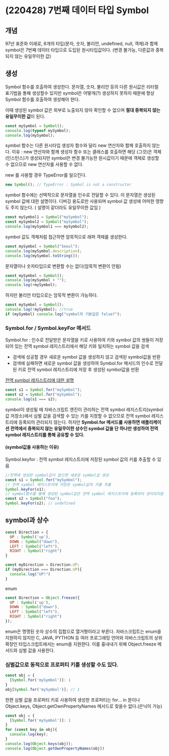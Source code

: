 # (220428) 7번째 데이터 타입 Symbol
## 개념
97년 표준화 이래로, 6개의 타입(문자, 숫자, 불리언, undefined, null, 객체)과 함께 symbol은 7번째 데이터 타입으로 도입된 원시타입값이다. (변경 불가능, 다른값과 중복되지 않는 유일무이한 값)


## 생성
Symbol 함수를 호출하여 생성한다. 문자열, 숫자, 불리언 등의 다른 원시값은 리터럴 표기법을 통해 생성할수 있지만 symbol은 어떻게(?) 생성하지 못하지 때문에 항상 Symbol 함수를 호출하여 생성해야 한다.

이때 생성된 symbol 값은 외부로 노출되지 않아 확인할 수 없으며 **절대 중복되지 않는 유일무이한 값**이 된다.


```js
const mySymbol = Symbol();
console.log(typeof mySymbol);
console.log(mySymbol);
```

symbol 함수는 다른 원시타입 생성자 함수와 달리 new 연산자와 함께 호출하지 않는다.
이유 : new 연산자와 함께 생성자 함수 또는 클래스를 호출하면 해당 (그것)은 객체(인스턴스)가 생성되지만 symbol은 변경 불가능한 원시값이기 때문에 객체로 생성할 수 없으므로 new 연산자를 사용할 수 없다.

new 를 사용할 경우 TypeError를 일으킨다.
```js
new Symbol(); // TypeError : Symbol is not a constructor
```

symbol 함수에는 선택적으로 문자열을 인수로 전달할 수 있다.
이 문자열은 생성된 symbol 값에 대한 설명이다.
디버깅 용도로만 사용되며 symbol 값 생성에 어떠한 영향도 주지 않는다. ( 설명이 같더라도 유일무이한 값임 )

```js
const mySymbol1 = Symbol("mySymbol");
const mySymbol2 = Symbol("mySymbol");
console.log(mySymbol1 === mySymbol2);
```

symbol 값도 객체처럼 접근하면 암묵적으로 래퍼 객체를 생성한다.
```js
const mySymbol = Symbol("Seoul");
console.log(mySymbol.description);
console.log(mySymbol.toString());
```
문자열이나 숫자타입으로 변환할 수는 없다(암묵적 변환이 안됨)
```js
const mySymbol = Symbol();
console.log(mySymbol + "");
console.log(+mySymbol);
```

하지만 불리언 타입으로는 암묵적 변환이 가능하다.
```js
const mySymbol = Symbol();
console.log(!mySymbol); //true
if (mySymbol) console.log("symbol의 기본값은 false?");
```


### Symbol.for / Symbol.keyFor 메서드

Symbol.for : 인수로 전달받은 문자열을 키로 사용하여 키와 symbol 값의 쌍들이 저장되어 있는 전역 symbol 레지스트리에서 해당 키와 일치하는 symbol 값을 검색
- 검색에 성공할 경우 새로운 symbol 값을 생성하지 않고 검색된 symbol값을 반환
- 검색에 실패하면 새로운 symbol 값을 생성하여 Symbol.for 메서드의 인수로 전달된 키로 전역 symbol 레지스트리에 저장 후 생성된 symbol값을 반환

[전역 symbol 레지스트리에 대한 설명](https://developer.mozilla.org/ko/docs/Web/JavaScript/Reference/Global_Objects/Symbol/for)

```js
const s1 = Symbol.for("mySymbol");
const s2 = Symbol.for("mySymbol");
console.log(s1 === s2);
```

symbol이 생성될 때 자바스크립트 엔진이 관리하는 전역 symbol 레지스트리(symbol 값 저장소)에서 심벌 값을 검색할 수 있는 키를 지정할 수 없으므로 전역 symbol 레지스트리에 등록되어 관리되지 않는다. 
하지만 **Symbol.for 메서드를 사용하면 애플리케이션 전역에서 중복되지 않는 유일무이한 상수인 symbol 값을 단 하나만 생성하여 전역 symbol 레지스트리를 통해 공유할 수 있다.**
#### (symbol값을 사용하는 이유)

Symbol.keyfor : 전역 symbol 레지스트리에 저장된 symbol 값의 키를 추출할 수 있음

```js
//전역에 생성된 symbol값이 없으면 새로운 symbol값 생성
const s1 = Symbol.for("mySymbol");
// 전역 symbol 레지스트리에 저장된 symbol값의 키를 추출
Symbol.keyFor(s1);
// symbol함수를 통해 생성된 symbol값은 전역 symbol 레지스트리에 등록되어 관리되지않음(등록 X)
const s2 = Symbol("foo");
Symbol.keyFor(s2); // undefined
```

## symbol과 상수

```js
const Direction = {
  UP : Symbol('up'),
  DOWN : Symbol("down"),
  LEFT : Symbol("left"),
  RIGHT : Symbol("right")
}

const myDirection = Direction.UP;
if (myDirection === Direction.UP){
  console.log("UP!")
}
```


enum
```js
const Direction = Object.freeze({
  UP : Symbol('up'),
  DOWN : Symbol("down"),
  LEFT : Symbol("left"),
  RIGHT : Symbol("right")
});
```
enum은 명명된 숫자 상수의 집합으로 열거형이라고 부른다. 자바스크립트는 enum을 지원하지 않지만 C, JAVA, PYTHON 등 여러 프로그래밍 언어와 자바스크립트의 상위 확장인 타입스크립트에서는 enum을 지원한다.
이를 흉내내기 위해 Object.freeze 메서드와 심벌 값을 사용한다.

### 심벌값으로 동적으로 프로퍼티 키를 생성할 수도 있다.

```js
const obj = {
  [Symbol.for('mySymbol')]: 1
}
obj[Symbol.for('mySymbol')]; // 1
```

한편 심벌 값을 프로퍼티 키로 사용하여 생성한 프로퍼티는 for... in 문이나 Object.keys, Object.getOwnPropertyNames 메서드로 찾을수 없다.(은닉이 가능)

```js
const obj = {
  [Symbol.for('mySymbol')]: 1
}
for (const key in obj){
  console.log(key);
}
console.log(Object.keys(obj));
console.log(Object.getOwnPropertyNames(obj))
```
